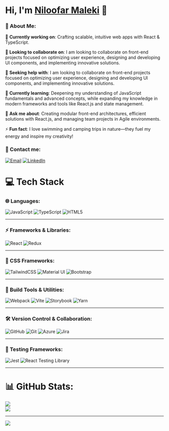 # Hi, I'm [Niloofar Maleki](https://linkedin.com/in/ni-maleki) 👋

### 💫 About Me:
🔭 **Currently working on**: Crafting scalable, intuitive web apps with React & TypeScript. 
 
👯 **Looking to collaborate on**: I am looking to collaborate on front-end projects focused on optimizing user experience, designing and developing UI components, and implementing innovative solutions.
  
🤝 **Seeking help with**: I am looking to collaborate on front-end projects focused on optimizing user experience, designing and developing UI components, and implementing innovative solutions.

🌱 **Currently learning**: Deepening my understanding of JavaScript fundamentals and advanced concepts, while expanding my knowledge in modern frameworks and tools like React.js and state management.
  
💬 **Ask me about**: Creating modular front-end architectures, efficient solutions with React.js, and managing team projects in Agile environments.
  
⚡ **Fun fact**: I love swimming and camping trips in nature—they fuel my energy and inspire my creativity!

### 📧 Contact me:
[![Email](https://img.shields.io/badge/Email-%23D14836.svg?logo=gmail&logoColor=white)](mailto:niloofar.maleki1221@gmail.com) [![LinkedIn](https://img.shields.io/badge/LinkedIn-%230077B5.svg?logo=linkedin&logoColor=white)](https://linkedin.com/in/ni-maleki)

# 💻 Tech Stack

### 🌐 Languages:
![JavaScript](https://img.shields.io/badge/javascript-%23323330.svg?style=for-the-badge&logo=javascript&logoColor=%23F7DF1E) 
![TypeScript](https://img.shields.io/badge/typescript-%23007ACC.svg?style=for-the-badge&logo=typescript&logoColor=white) 
![HTML5](https://img.shields.io/badge/html5-%23E34F26.svg?style=for-the-badge&logo=html5&logoColor=white)

---

### ⚡ Frameworks & Libraries:
![React](https://img.shields.io/badge/react-%2320232a.svg?style=for-the-badge&logo=react&logoColor=%2361DAFB) 
![Redux](https://img.shields.io/badge/redux-%23593d88.svg?style=for-the-badge&logo=redux&logoColor=white)

---

### 🎨 CSS Frameworks:
![TailwindCSS](https://img.shields.io/badge/tailwindcss-%2338B2AC.svg?style=for-the-badge&logo=tailwind-css&logoColor=white) 
![Material UI](https://img.shields.io/badge/materialui-%230081CB.svg?style=for-the-badge&logo=mui&logoColor=white) 
![Bootstrap](https://img.shields.io/badge/bootstrap-%23563D7C.svg?style=for-the-badge&logo=bootstrap&logoColor=white)

---

### 🔧 Build Tools & Utilities:
![Webpack](https://img.shields.io/badge/webpack-%238DD6F9.svg?style=for-the-badge&logo=webpack&logoColor=black) 
![Vite](https://img.shields.io/badge/vite-%23646CFF.svg?style=for-the-badge&logo=vite&logoColor=white) 
![Storybook](https://img.shields.io/badge/-Storybook-FF4785?style=for-the-badge&logo=storybook&logoColor=white) 
![Yarn](https://img.shields.io/badge/yarn-%232C8EBB.svg?style=for-the-badge&logo=yarn&logoColor=white)

---

### 🛠️ Version Control & Collaboration:
![GitHub](https://img.shields.io/badge/github-%23121011.svg?style=for-the-badge&logo=github&logoColor=white) 
![Git](https://img.shields.io/badge/git-%23F05033.svg?style=for-the-badge&logo=git&logoColor=white) 
![Azure](https://img.shields.io/badge/azure-%230072C6.svg?style=for-the-badge&logo=microsoftazure&logoColor=white) 
![Jira](https://img.shields.io/badge/jira-%230A0FFF.svg?style=for-the-badge&logo=jira&logoColor=white)

---

### 🧪 Testing Frameworks:
![Jest](https://img.shields.io/badge/Jest-C21325.svg?style=for-the-badge&logo=jest&logoColor=white) 
![React Testing Library](https://img.shields.io/badge/-React%20Testing%20Library-FF4154?style=for-the-badge&logo=testing-library&logoColor=white)

---

# 📊 GitHub Stats:
![](https://github-readme-streak-stats.herokuapp.com/?user=niloo-maleki&theme=bear&hide_border=true)<br/>
![](https://github-readme-stats.vercel.app/api/top-langs/?username=niloo-maleki&theme=bear&hide_border=true&include_all_commits=false&count_private=false&layout=compact)

---
[![](https://visitcount.itsvg.in/api?id=niloo-maleki&icon=0&color=11)](https://visitcount.itsvg.in)

<!-- Proudly created with GPRM ( https://gprm.itsvg.in ) -->
